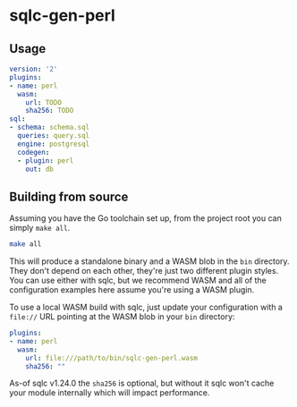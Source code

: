 # sqlc-gen-perl

## Usage

```yaml
version: '2'
plugins:
- name: perl
  wasm:
    url: TODO
    sha256: TODO
sql:
- schema: schema.sql
  queries: query.sql
  engine: postgresql
  codegen:
  - plugin: perl
    out: db
```

## Building from source

Assuming you have the Go toolchain set up, from the project root you can simply `make all`.

```sh
make all
```

This will produce a standalone binary and a WASM blob in the `bin` directory.
They don't depend on each other, they're just two different plugin styles. You can
use either with sqlc, but we recommend WASM and all of the configuration examples
here assume you're using a WASM plugin.

To use a local WASM build with sqlc, just update your configuration with a `file://`
URL pointing at the WASM blob in your `bin` directory:

```yaml
plugins:
- name: perl
  wasm:
    url: file:///path/to/bin/sqlc-gen-perl.wasm
    sha256: ""
```

As-of sqlc v1.24.0 the `sha256` is optional, but without it sqlc won't cache your
module internally which will impact performance.

